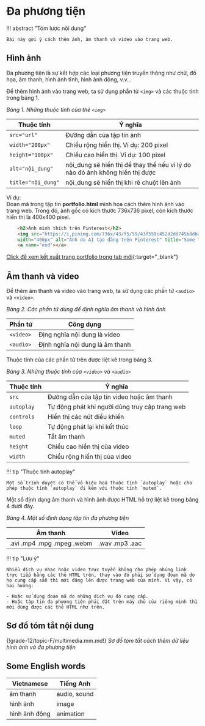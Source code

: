 # Đa phương tiện

!!! abstract "Tóm lược nội dung"

    Bài này gợi ý cách thêm ảnh, âm thanh và video vào trang web.

## Hình ảnh

Đa phương tiện là sự kết hợp các loại phương tiện truyền thông như chữ, đồ họa, âm thanh, hình ảnh tĩnh, hình ảnh động, v.v...

Để thêm hình ảnh vào trang web, ta sử dụng phần tử `<img>` và các thuộc tính trong bảng 1.

*Bảng 1. Những thuộc tính của thẻ `<img>`*

| Thuộc tính | Ý nghĩa |
|--- | --- |
| `src="url"` | Đường dẫn của tập tin ảnh |
| `width="200px"` | Chiều rộng hiển thị. Ví dụ: 200 pixel |
| `height="100px"` | Chiều cao hiển thị. Ví dụ: 100 pixel |
| `alt="nội_dung"` | nội_dung sẽ hiển thị để thay thế nếu vì lý do nào đó ảnh không hiển thị được |
| `title="nội_dung"` | nội_dung sẽ hiển thị khi rê chuột lên ảnh |

Ví dụ:  
Đoạn mã trong tập tin **portfolio.html** minh họa cách thêm hình ảnh vào trang web. Trong đó, ảnh gốc có kích thước 736x736 pixel, còn kích thước hiển thị là 400x400 pixel.

``` html title="portfolio.html" linenums="97"
    <h2>Ảnh mình thích trên Pinterest</h2>
    <img src="https://i.pinimg.com/736x/43/f5/59/43f559c452d2dd745b8dba5ee23c854f.jpg"
    width="400px" alt="Ảnh do AI tạo đăng trên Pinterest" title="Some town of Japan"> 
    <a name="end"></a>
```

[Click để xem kết xuất trang portfolio trong tab mới](multimedia/portfolio.html#end){:target="_blank"}

## Âm thanh và video

Để thêm âm thanh và video vào trang web, ta sử dụng các phần tử `<audio>` và `<video>`.

*Bảng 2. Các phần tử dùng để định nghĩa âm thanh và hình ảnh*

| Phần tử | Công dụng |
| --- | --- |
| `<video>` | Địng nghĩa nội dung là video |
| `<audio>` | Định nghĩa nội dung là âm thanh |

Thuộc tính của các phần tử trên được liệt kê trong bảng 3.

*Bảng 3. Những thuộc tính của `<video>` và `<audio>`*

| Thuộc tính | Ý nghĩa |
| --- | --- |
| `src` | Đường dẫn của tập tin video hoặc âm thanh |
| `autoplay` | Tự động phát khi người dùng truy cập trang web |
| `controls` | Hiển thị các nút điều khiển |
| `loop` | Tự động phát lại khi kết thúc |
| `muted` | Tắt âm thanh |
| `height` | Chiều cao hiển thị của video | 
| `width` | Chiều rộng hiển thị của video |

!!! tip "Thuộc tính autoplay"

    Một số trình duyệt có thể vô hiệu hoá thuộc tính `autoplay` hoặc cho phép thuộc tính `autoplay` đi kèm với thuộc tính `muted`.

Một số định dạng âm thanh và hình ảnh được HTML hỗ trợ liệt kê trong bảng 4 dưới đây.

*Bảng 4. Một số định dạng tập tin đa phương tiện*

| Âm thanh | Video |
| --- | --- |
| .avi .mp4 .mpg .mpeg .webm | .wav .mp3 .aac |

!!! tip "Lưu ý"

    Nhiều dịch vụ nhạc hoặc video trực tuyến không cho phép nhúng link trực tiếp bằng các thẻ HTML trên, thay vào đó phải sử dụng đoạn mã do họ cung cấp sẵn thì mới đăng lên được trang web của mình. Vì vậy, có hai hướng:

    - Hoặc sử dụng đoạn mã do những dịch vụ đó cung cấp.
    - Hoặc tập tin đa phương tiện phải đặt trên máy chủ của riêng mình thì mới dùng được các thẻ HTML như trên.

## Sơ đồ tóm tắt nội dung

{!grade-12/topic-F/multimedia.mm.md!}
*Sơ đồ tóm tắt cách thêm dữ liệu hình ảnh và đa phương tiện*

## Some English words

| Vietnamese | Tiếng Anh | 
| --- | --- |
| âm thanh | audio, sound |
| hình ảnh | image |
| hình ảnh động | animation |